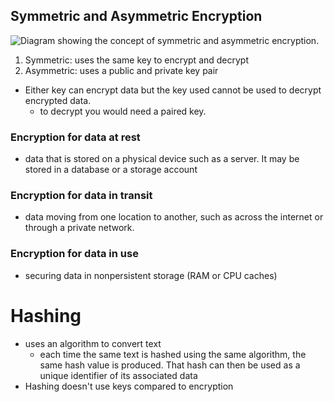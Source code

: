 ## Symmetric and Asymmetric Encryption
![Diagram showing the concept of symmetric and asymmetric encryption.](https://learn.microsoft.com/en-us/training/wwl-sci/describe-security-concepts-methodologies/media/6-encryption.png)
1. Symmetric: uses the same key to encrypt and decrypt
2. Asymmetric: uses a public and private key pair
- Either key can encrypt data but the key used cannot be used to decrypt encrypted data.
	- to decrypt you would need a paired key.
### Encryption for data at rest
- data that is stored on a physical device such as a server. It may be stored in a database or a storage account
### Encryption for data in transit
- data moving from one location to another, such as across the internet or through a private network.
### Encryption for data in use
- securing data in nonpersistent storage (RAM or CPU caches)

# Hashing
- uses an algorithm to convert text
	- each time the same text is hashed using the same algorithm, the same hash value is produced. That hash can then be used as a unique identifier of its associated data
- Hashing doesn't use keys compared to encryption
